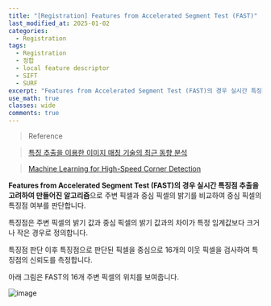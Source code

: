 ```yaml
---
title: "[Registration] Features from Accelerated Segment Test (FAST)"
last_modified_at: 2025-01-02
categories:
  - Registration
tags:
  - Registration
  - 정합
  - local feature descriptor
  - SIFT
  - SURF
excerpt: "Features from Accelerated Segment Test (FAST)의 경우 실시간 특징점 추출을 고려하여 만들어진 알고리즘"
use_math: true
classes: wide
comments: true
---
```


> Reference

> [특징 추출을 이용한 이미지 매칭 기술의 최근 동향 분석](https://ksbe-jbe.org/xml/37415/37415.pdf)

> [Machine Learning for High-Speed Corner Detection](https://link.springer.com/chapter/10.1007/11744023_34)

**Features from Accelerated Segment Test (FAST)의 경우 실시간 특징점 추출을 고려하여 만들어진 알고리즘**으로 주변 픽셀과 중심 픽셀의 밝기를 비교하여 중심 픽셀의 특징점 여부를 판단합니다. 

특징점은 주변 픽셀의 밝기 값과 중심 픽셀의 밝기 값과의 차이가 특정 임계값보다 크거나 작은 경우로 정의합니다. 

특징점 판단 이후 특징점으로 판단된 픽셀을 중심으로 16개의 이웃 픽셀을 검사하여 특징점의 신뢰도를 측정합니다. 

아래 그림은 FAST의 16개 주변 픽셀의 위치를 보여줍니다.

![image](https://github.com/user-attachments/assets/a6ac71fc-4c2d-4386-a420-bc3b37bda84f)


